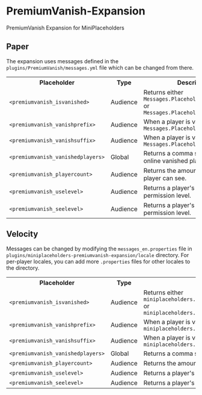 # PremiumVanish-Expansion
PremiumVanish Expansion for MiniPlaceholders

## Paper

The expansion uses messages defined in the `plugins/PremiumVanish/messages.yml` file which can be changed from there.

<table>
    <tr>
        <th>Placeholder</th>
        <th>Type</th>
        <th>Description</th>
    </tr>
    <tr>
        <td><code>&lt;premiumvanish_isvanished&gt;</code></td>
        <td>Audience</td>
        <td>Returns either <code>Messages.PlaceholderIsVanishedYes</code> or <code>Messages.PlaceholderIsVanishedNo</code></td>
    </tr>
    <tr>
        <td><code>&lt;premiumvanish_vanishprefix&gt;</code></td>
        <td>Audience</td>
        <td>When a player is vanished returns <code>Messages.PlaceholderVanishPrefix</code></td>
    </tr>
    <tr>
        <td><code>&lt;premiumvanish_vanishsuffix&gt;</code></td>
        <td>Audience</td>
        <td>When a player is vanished returns <code>Messages.PlaceholderVanishSuffix</code></td>
    </tr>
    <tr>
        <td><code>&lt;premiumvanish_vanishedplayers&gt;</code></td>
        <td>Global</td>
        <td>Returns a comma seperated list of online vanished players.</td>
    </tr>
    <tr>
        <td><code>&lt;premiumvanish_playercount&gt;</code></td>
        <td>Audience</td>
        <td>Returns the amount of players a player can see.</td>
    </tr>
    <tr>
        <td><code>&lt;premiumvanish_uselevel&gt;</code></td>
        <td>Audience</td>
        <td>Returns a player's use vanish permission level.</td>
    </tr>
    <tr>
        <td><code>&lt;premiumvanish_seelevel&gt;</code></td>
        <td>Audience</td>
        <td>Returns a player's see vanish permission level.</td>
    </tr>
</table>

## Velocity

Messages can be changed by modifying the `messages_en.properties` file in `plugins/miniplaceholders-premiumvanish-expansion/locale` directory.
For per-player locales, you can add more `.properties` files for other locales to the directory.

<table>
    <tr>
        <th>Placeholder</th>
        <th>Type</th>
        <th>Description</th>
    </tr>
    <tr>
        <td><code>&lt;premiumvanish_isvanished&gt;</code></td>
        <td>Audience</td>
        <td>Returns either <code>miniplaceholders.expansion.premiumvanish.placeholder.isvanished.yes</code> or <code>miniplaceholders.expansion.premiumvanish.placeholder.isvanished.no</code></td>
    </tr>
    <tr>
        <td><code>&lt;premiumvanish_vanishprefix&gt;</code></td>
        <td>Audience</td>
        <td>When a player is vanished returns <code>miniplaceholders.expansion.premiumvanish.placeholder.prefix</code></td>
    </tr>
    <tr>
        <td><code>&lt;premiumvanish_vanishsuffix&gt;</code></td>
        <td>Audience</td>
        <td>When a player is vanished returns <code>miniplaceholders.expansion.premiumvanish.placeholder.suffix</code></td>
    </tr>
    <tr>
        <td><code>&lt;premiumvanish_vanishedplayers&gt;</code></td>
        <td>Global</td>
        <td>Returns a comma seperated list of online vanished players.</td>
    </tr>
    <tr>
        <td><code>&lt;premiumvanish_playercount&gt;</code></td>
        <td>Audience</td>
        <td>Returns the amount of players a player can see.</td>
    </tr>
    <tr>
        <td><code>&lt;premiumvanish_uselevel&gt;</code></td>
        <td>Audience</td>
        <td>Returns a player's use vanish permission level.</td>
    </tr>
    <tr>
        <td><code>&lt;premiumvanish_seelevel&gt;</code></td>
        <td>Audience</td>
        <td>Returns a player's see vanish permission level.</td>
    </tr>
</table>